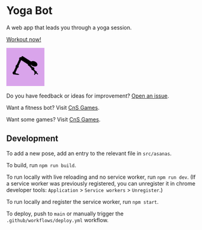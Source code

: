 # Yoga Bot

A web app that leads you through a yoga session.

[Workout now!](https://skedwards88.github.io/yoga/)

<img src="src/images/maskable_icon_512.png" alt="bot lifting weights" width="100"/>

Do you have feedback or ideas for improvement? [Open an issue](https://github.com/skedwards88/yoga/issues/new).

Want a fitness bot? Visit [CnS Games](https://skedwards88.github.io/fitness/).

Want some games? Visit [CnS Games](https://skedwards88.github.io/portfolio/).

## Development

To add a new pose, add an entry to the relevant file in `src/asanas`.

To build, run `npm run build`.

To run locally with live reloading and no service worker, run `npm run dev`. (If a service worker was previously registered, you can unregister it in chrome developer tools: `Application` > `Service workers` > `Unregister`.)

To run locally and register the service worker, run `npm start`.

To deploy, push to `main` or manually trigger the `.github/workflows/deploy.yml` workflow.
